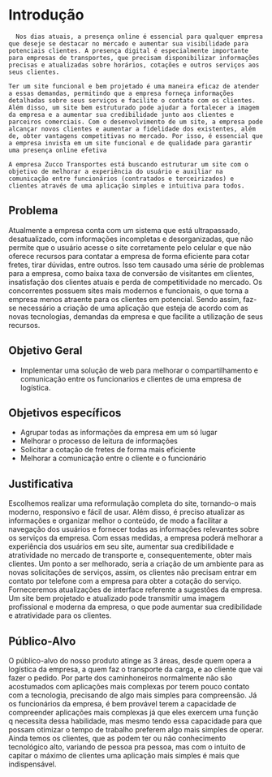 # Introdução

      Nos dias atuais, a presença online é essencial para qualquer empresa que deseje se destacar no mercado e aumentar sua visibilidade para potenciais clientes. A presença digital é especialmente importante para empresas de transportes, que precisam disponibilizar informações precisas e atualizadas sobre horários, cotações e outros serviços aos seus clientes.
  
    Ter um site funcional e bem projetado é uma maneira eficaz de atender a essas demandas, permitindo que a empresa forneça informações detalhadas sobre seus serviços e facilite o contato com os clientes. Além disso, um site bem estruturado pode ajudar a fortalecer a imagem da empresa e a aumentar sua credibilidade junto aos clientes e parceiros comerciais. Com o desenvolvimento de um site, a empresa pode alcançar novos clientes e aumentar a fidelidade dos existentes, além de, obter vantagens competitivas no mercado. Por isso, é essencial que a empresa invista em um site funcional e de qualidade para garantir uma presença online efetiva
  
    A empresa Zucco Transportes está buscando estruturar um site com o objetivo de melhorar a experiência do usuário e auxiliar na comunicação entre funcionários (contratados e terceirizados) e clientes através de uma aplicação simples e intuitiva para todos.

## Problema

Atualmente a empresa conta com um sistema que está ultrapassado, desatualizado, com informações incompletas e desorganizadas, que não permite que o usuário acesse o site corretamente pelo celular e que não oferece recursos para contatar a empresa de forma eficiente para cotar fretes, tirar dúvidas, entre outros. 
Isso tem causado uma série de problemas para a empresa, como baixa taxa de conversão de visitantes em clientes, insatisfação dos clientes atuais e perda de competitividade no mercado. Os concorrentes possuem sites mais modernos e funcionais, o que torna a empresa menos atraente para os clientes em potencial.
Sendo assim, faz-se necessário a criação de uma aplicação que esteja de acordo com as novas tecnologias, demandas da empresa e que facilite a utilização de seus recursos.


## Objetivo Geral
- Implementar uma solução de web para melhorar o compartilhamento e comunicação entre os funcionarios e clientes de uma empresa de logística.
## Objetivos específicos
- Agrupar todas as informações da empresa em um só lugar
- Melhorar o processo de leitura de informações
- Solicitar a cotação de fretes de forma mais eficiente
- Melhorar a comunicação entre o cliente e o funcionário

## Justificativa

Escolhemos realizar uma reformulação completa do site, tornando-o mais moderno, responsivo e fácil de usar. Além disso, é preciso atualizar as informações e organizar melhor o conteúdo, de modo a facilitar a navegação dos usuários e fornecer todas as informações relevantes sobre os serviços da empresa.
Com essas medidas, a empresa poderá melhorar a experiência dos usuários em seu site, aumentar sua credibilidade e atratividade no mercado de transporte e, consequentemente, obter mais clientes. Um ponto a ser melhorado, seria a criação de um ambiente para as novas solicitações de serviços, assim, os clientes não precisam entrar em contato por telefone com a empresa para obter a cotação do serviço. Forneceremos atualizações de interface referente a sugestões da empresa.
Um site bem projetado e atualizado pode transmitir uma imagem profissional e moderna da empresa, o que pode aumentar sua credibilidade e atratividade para os clientes.

## Público-Alvo

O público-alvo do nosso produto atinge as 3 áreas, desde quem opera a logística da empresa, a quem faz o transporte da carga, e ao cliente que vai fazer o pedido. Por parte dos caminhoneiros normalmente não são acostumados com aplicações mais complexas por terem pouco contato com a tecnologia, precisando de algo mais simples para compreensão. Já os funcionários da empresa, é bem provável terem a capacidade de compreender aplicações mais complexas já que eles exercem uma função q necessita dessa habilidade, mas mesmo tendo essa capacidade para que possam otimizar o tempo de trabalho preferem algo mais simples de operar. Ainda temos os clientes, que as podem ter ou não conhecimento tecnológico alto, variando de pessoa pra pessoa, mas com o intuito de capitar o máximo de clientes uma aplicação mais simples é mais que indispensável. 
